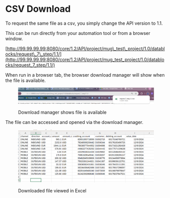 # CSV Download

To request the same file as a csv, you simply change the API version to 1.1.

&#x20;This can be run directly from your automation tool or from a browser window.

[http://99.99.99.99:8080/core/1.2/API/project/mug\_test\_project/1.0/datablocks/request\_7\_step/1.1/](http://99.99.99.99:8080/core/1.2/API/project/mug_test_project/1.0/datablocks/request_7_step/1.1/)

When run in a browser tab, the browser download manager will show when the file is available.

&#x20;

<figure><img src="../../../../../../.gitbook/assets/image (45).png" alt=""><figcaption><p>Download manager shows file is available</p></figcaption></figure>

&#x20;The file can be accessed and opened via the download manager.&#x20;

&#x20;

<figure><img src="../../../../../../.gitbook/assets/image (46).png" alt=""><figcaption><p>Downloaded file viewed in Excel</p></figcaption></figure>
